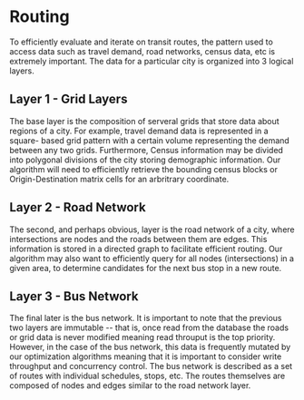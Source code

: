 # Routing

To efficiently evaluate and iterate on transit routes, the pattern used to 
access data such as travel demand, road networks, census data, etc is extremely 
important. The data for a particular city is organized into 3 logical layers.

## Layer 1 - Grid Layers

The base layer is the composition of serveral grids that store data about 
regions of a city. For example, travel demand data is represented in a square-
based grid pattern with a certain volume representing the demand between any two
grids. Furthermore, Census information may be divided into polygonal divisions 
of the city storing demographic information. Our algorithm will need to 
efficiently retrieve the bounding census blocks or Origin-Destination matrix 
cells for an arbritrary coordinate. 

## Layer 2 - Road Network

The second, and perhaps obvious, layer is the road network of a city, where 
intersections are nodes and the roads between them are edges. This information 
is stored in a directed graph to facilitate efficient routing. Our algorithm may 
also want to efficiently query for all nodes (intersections) in a given area, to 
determine candidates for the next bus stop in a new route.

## Layer 3 - Bus Network

The final later is the bus network. It is important to note that the previous 
two layers are immutable -- that is, once read from the database the roads or 
grid data is never modified meaning read throuput is the top priority. However, 
in the case of the bus network, this data is frequently mutated by our 
optimization algorithms meaning that it is important to consider write 
throughput and concurrency control. The bus network is described as a set of 
routes with individual schedules, stops, etc. The routes themselves are composed 
of nodes and edges similar to the road network layer. 

